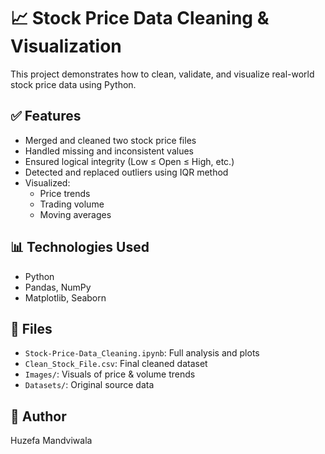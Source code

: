 # 📈 Stock Price Data Cleaning & Visualization

This project demonstrates how to clean, validate, and visualize real-world stock price data using Python.

## ✅ Features
- Merged and cleaned two stock price files
- Handled missing and inconsistent values
- Ensured logical integrity (Low ≤ Open ≤ High, etc.)
- Detected and replaced outliers using IQR method
- Visualized:
  - Price trends
  - Trading volume
  - Moving averages

## 📊 Technologies Used
- Python
- Pandas, NumPy
- Matplotlib, Seaborn

## 📝 Files
- `Stock-Price-Data_Cleaning.ipynb`: Full analysis and plots
- `Clean_Stock_File.csv`: Final cleaned dataset
- `Images/`: Visuals of price & volume trends
- `Datasets/`: Original source data

## 📌 Author
Huzefa Mandviwala
